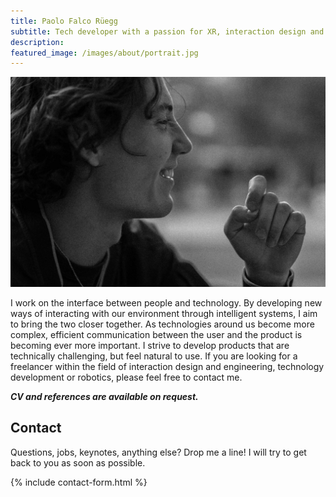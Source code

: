 ```yaml
---
title: Paolo Falco Rüegg
subtitle: Tech developer with a passion for XR, interaction design and product development
description:
featured_image: /images/about/portrait.jpg
---
```


![](/images/about/portrait.jpg)

I work on the interface between people and technology. By developing new ways of interacting with our environment through intelligent systems, I aim to bring the two closer together. As technologies around us become more complex, efficient communication between the user and the product is becoming ever more important. I strive to develop products that are technically challenging, but feel natural to use. If you are looking for a freelancer within the field of interaction design and engineering, technology development or robotics, please feel free to contact me.

***CV and references are available on request.***

## Contact 

Questions, jobs, keynotes, anything else? Drop me a line! I will try to get back to you as soon as possible.

{% include contact-form.html %}
